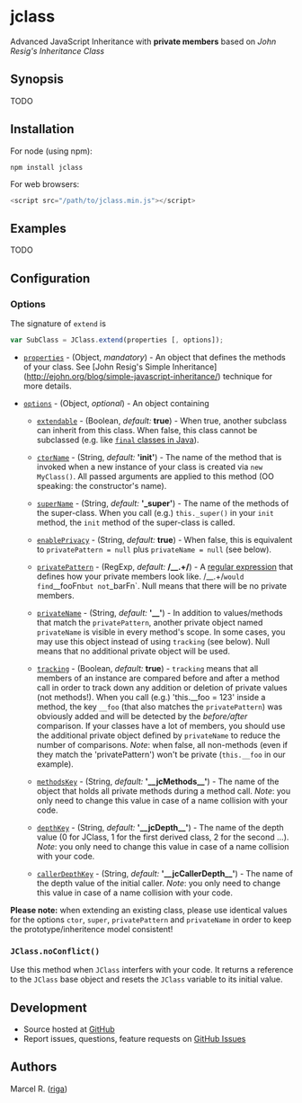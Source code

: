 # **jclass**

Advanced JavaScript Inheritance with **private members** based on *John Resig's Inheritance Class*


## Synopsis

TODO


## Installation

For node (using npm):

```console
npm install jclass
```

For web browsers:

```javascript
<script src="/path/to/jclass.min.js"></script>
```


## Examples

TODO


## Configuration

### Options
The signature of `extend` is

```javascript
var SubClass = JClass.extend(properties [, options]);
```
* [`properties`](https://github.com/riga/jclass/blob/master/lib/jclass.js#L101)
\- (Object, *mandatory*)
\- An object that defines the methods of your class. See [John Resig's Simple Inheritance]
(http://ejohn.org/blog/simple-javascript-inheritance/) technique for more details.

* [`options`](https://github.com/riga/jclass/blob/master/lib/jclass.js#L101)
\- (Object, *optional*)
\- An object containing
    * [`extendable`](https://github.com/riga/jclass/blob/master/lib/jclass.js#L345)
    \- (Boolean, *default:* **true**)
    \- When true, another subclass can inherit from this class. When false, this class cannot be
    subclassed (e.g. like [`final` classes in Java](http://en.wikipedia.org/wiki/Final_(Java))).

    * [`ctorName`](https://github.com/riga/jclass/blob/master/lib/jclass.js#L335)
    \- (String, *default:* **'init'**)
    \- The name of the method that is invoked when a new instance of your class is created via
    `new MyClass()`. All passed arguments are applied to this method (OO speaking: the constructor's
    name).

    * [`superName`](https://github.com/riga/jclass/blob/master/lib/jclass.js#L149)
    \- (String, *default:* **'\_super'**)
    \- The name of the methods of the super-class.
    When you call (e.g.) `this._super()` in your `init` method, the `init` method of the super-class
    is called.

    * [`enablePrivacy`](https://github.com/riga/jclass/blob/master/lib/jclass.js#L109)
    \- (String, *default:* **true**)
    \- When false, this is equivalent to `privatePattern = null` plus `privateName = null` (see
    below).

    * [`privatePattern`](https://github.com/riga/jclass/blob/master/lib/jclass.js#L307)
    \- (RegExp, *default:* **/\_\_.+/**)
    \- A [regular expression](http://en.wikipedia.org/wiki/Regular_expression) that defines how your
    private members look like. /\_\_.+/` would find `__fooFn` but not `_barFn`. Null means that
    there will be no private members.

    * [`privateName`](https://github.com/riga/jclass/blob/master/lib/jclass.js#L155)
    \- (String, *default:* **'\_\_'**)
    \- In addition to values/methods that match the `privatePattern`, another private object named
    `privateName` is visible in every method's scope. In some cases, you may use this object instead
    of using `tracking` (see below). Null means that no additional private object will be used.

    * [`tracking`](https://github.com/riga/jclass/blob/master/lib/jclass.js#L212)
    \- (Boolean, *default:* **true**)
    \- `tracking` means that all members of an instance are compared before and after a method call
    in order to track down any addition or deletion of private values (not methods!). When you call
    (e.g.) 'this.\_\_foo = 123' inside a method, the key `__foo` (that also matches the
    `privatePattern`) was obviously added and will be detected by the *before/after* comparison. If
    your classes have a lot of members, you should use the additional private object defined by
    `privateName` to reduce the number of comparisons. *Note*: when false, all non-methods (even if
    they match the 'privatePattern') won't be private (`this.__foo` in our example).

    * [`methodsKey`](https://github.com/riga/jclass/blob/master/lib/jclass.js#L177)
    \- (String, *default:* **'\_\_jcMethods\_\_'**)
    \- The name of the object that holds all private methods during a method call. *Note*: you only
    need to change this value in case of a name collision with your code.

    * [`depthKey`](https://github.com/riga/jclass/blob/master/lib/jclass.js#L124)
    \- (String, *default:* **'\_\_jcDepth\_\_'**)
    \- The name of the depth value (0 for JClass, 1 for the first derived class, 2 for the second
    ...). *Note*: you only need to change this value in case of a name collision with your code.

    * [`callerDepthKey`](https://github.com/riga/jclass/blob/master/lib/jclass.js#L161)
    \- (String, *default:* **'\_\_jcCallerDepth\_\_'**)
    \- The name of the depth value of the initial caller. *Note*: you only need to change this value
    in case of a name collision with your code.

**Please note:** when extending an existing class, please use identical values for the options
`ctor`, `super`, `privatePattern` and `privateName` in order to keep the prototype/inheritence model
consistent!

### `JClass.noConflict()`
Use this method when `JClass` interfers with your code. It returns a reference to the `JClass` base
object and resets the `JClass` variable to its initial value.


## Development

- Source hosted at [GitHub](https://github.com/riga/jclass)
- Report issues, questions, feature requests on
[GitHub Issues](https://github.com/riga/jclass/issues)


## Authors

Marcel R. ([riga](https://github.com/riga))
